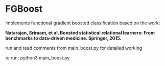 # FGBoost
Implements functional gradient boosted classification based on the work:

**Natarajan, Sriraam, et al. Boosted statistical relational learners: From benchmarks to data-driven medicine. Springer, 2015.**

run and read comments from main_boost.py for detailed working

to run:
python3 main_boost.py

